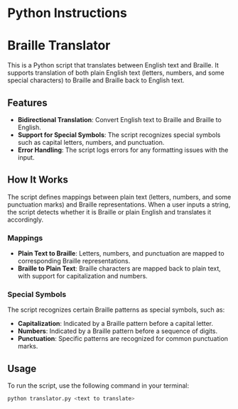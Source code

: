 # Python Instructions

# Braille Translator

This is a Python script that translates between English text and Braille. It supports translation of both plain English text (letters, numbers, and some special characters) to Braille and Braille back to English text.

## Features

- **Bidirectional Translation**: Convert English text to Braille and Braille to English.
- **Support for Special Symbols**: The script recognizes special symbols such as capital letters, numbers, and punctuation.
- **Error Handling**: The script logs errors for any formatting issues with the input.

## How It Works

The script defines mappings between plain text (letters, numbers, and some punctuation marks) and Braille representations. When a user inputs a string, the script detects whether it is Braille or plain English and translates it accordingly.

### Mappings

- **Plain Text to Braille**: Letters, numbers, and punctuation are mapped to corresponding Braille representations.
- **Braille to Plain Text**: Braille characters are mapped back to plain text, with support for capitalization and numbers.

### Special Symbols

The script recognizes certain Braille patterns as special symbols, such as:

- **Capitalization**: Indicated by a Braille pattern before a capital letter.
- **Numbers**: Indicated by a Braille pattern before a sequence of digits.
- **Punctuation**: Specific patterns are recognized for common punctuation marks.

## Usage

To run the script, use the following command in your terminal:

```bash
python translator.py <text to translate>
```
